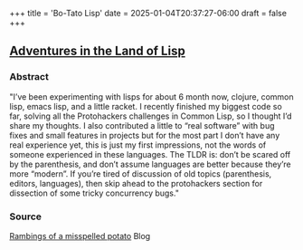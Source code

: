 +++
title = 'Bo-Tato Lisp'
date = 2025-01-04T20:37:27-06:00
draft = false
+++

## [Adventures in the Land of Lisp](https://bo-tato.github.io/2023/06/17/adventures-in-the-land-of-lisp.html)

### Abstract 

"I’ve been experimenting with lisps for about 6 month now, clojure, common lisp, emacs lisp, and a little racket. I recently finished my biggest code so far, solving all the Protohackers challenges in Common Lisp, so I thought I’d share my thoughts. I also contributed a little to “real software” with bug fixes and small features in projects but for the most part I don’t have any real experience yet, this is just my first impressions, not the words of someone experienced in these languages. The TLDR is: don’t be scared off by the parenthesis, and don’t assume languages are better because they’re more “modern”. If you’re tired of discussion of old topics (parenthesis, editors, languages), then skip ahead to the protohackers section for dissection of some tricky concurrency bugs."

### Source

[Rambings of a misspelled potato](https://bo-tato.github.io/)
Blog 